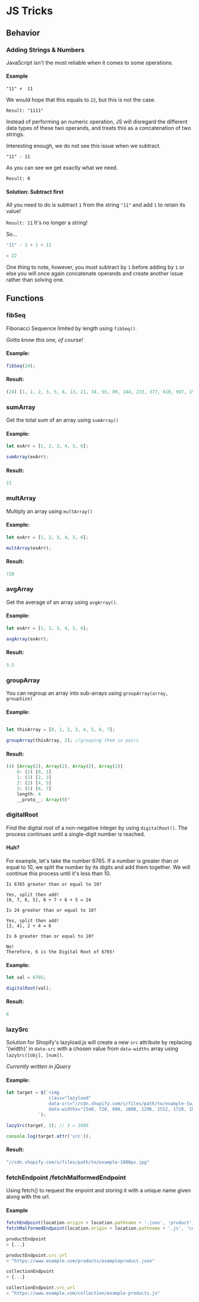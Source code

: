 # JS Tricks

## Behavior

### Adding Strings & Numbers

JavaScript isn't the most reliable when it comes to some operations. 

#### Example

`
"11" +  11
`

We would hope that this equals to `22`, but this is not the case. 

`Result: "1111"`

Instead of performing an numeric operation, JS will disregard the different data types of these two operands, and treats this as a concatenation of two strings.

Interesting enough, we do not see this issue when we subtract.

`"11" - 11`

As you can see we get exactly what we need.

`Result: 0`

#### Solution: Subtract first

All you need to do is subtract `1` from the string `"11"` and add `1` to retain its value!

`Result: 11` It's no longer a string!

So...

```js
"11" - 1 + 1 + 11

= 22
```

One thing to note, however, you must subtract by `1` before adding by `1` or else you will once again concatenate operands and create another issue rather than solving one.

## Functions

### fibSeq

Fibonacci Sequence limited by length using `fibSeq()`. 

*Gotta know this one, of course!*

#### Example:
```js
fibSeq(24);
```
#### Result:
```js
(24) [1, 1, 2, 3, 5, 8, 13, 21, 34, 55, 89, 144, 233, 377, 610, 987, 1597, 2584, 4181, 6765, 10946, 17711, 28657, 46368]
```
### sumArray

Get the total sum of an array using `sumArray()`

#### Example:
``` js
let exArr = [1, 2, 3, 4, 5, 6];

sumArray(exArr);
```

#### Result:
```js
21
```

### multArray
Multiply an array using `multArray()`

#### Example:
``` js
let exArr = [1, 2, 3, 4, 5, 6];

multArray(exArr);
```

#### Result:
```js
720
```
### avgArray

Get the average of an array using `avgArray()`.

#### Example:
``` js
let exArr = [1, 2, 3, 4, 5, 6];

avgArray(exArr);
```

#### Result:
```js
3.5
```
### groupArray

You can regroup an array into sub-arrays using `groupArray(array, groupSize)`

#### Example:
```js

let thisArray = [0, 1, 2, 3, 4, 5, 6, 7];

groupArray(thisArray, 2); //grouping them in pairs
```
#### Result:
```js
(4) [Array(2), Array(2), Array(2), Array(2)]
    0: (2) [0, 1]
    1: (2) [2, 3]
    2: (2) [4, 5]
    3: (2) [6, 7]
    length: 4
    __proto__: Array(0)"
```

### digitalRoot

Find the digital root of a non-negative integer by using `digitalRoot()`. The process continues until a single-digit number is reached. 

#### Huh? 

For example, let's take the number 6765. If a number is greater than or equal to 10, we split the number by its digits and add them together. We will continue this process until it's less than 10.

```
Is 6765 greater than or equal to 10? 

Yes, split then add! 
[6, 7, 6, 5], 6 + 7 + 6 + 5 = 24

Is 24 greater than or equal to 10? 

Yes, split then add!
[2, 4], 2 + 4 = 6

Is 6 greater than or equal to 10?

No! 
Therefore, 6 is the Digital Root of 6765!
```
#### Example:
```js
let val = 6765;

digitalRoot(val);
```

#### Result: 

```js
6
```
### lazySrc

Solution for Shopify's lazyload.js will create a new `src` attribute by replacing '{width}' in `data-src` with a chosen value from `data-widths` array using `lazySrc([obj], [num])`.

*Currently written in jQuery*

#### Example:
``` js
let target = $(`<img 
                class="lazyload" 
                data-src="//cdn.shopify.com/s/files/path/to/example-{width}px.jpg" 
                data-widths="[540, 720, 900, 1080, 1296, 1512, 1728, 1944, 2048, 4472]">
            `); 

lazySrc(target, 3); // 3 = 1080

console.log(target.attr('src'));
```
#### Result:
```js
"//cdn.shopify.com/s/files/path/to/example-1080px.jpg"
```

### fetchEndpoint /fetchMalformedEndpoint

Using fetch() to request the enpoint and storing it with a unique name given along with the url.

#### Example 

```js
fetchEndpoint(location.origin + location.pathname + '.json', 'product');
fetchMalformedEndpoint(location.origin + location.pathname + '.js', 'collection');

productEndpoint
> {...}

productEndpoint.src_url
> "https://www.example.com/products/exampleproduct.json"

collectionEndpoint
> {...}

collectionEndpoint.src_url
> "https://www.example.com/collection/example-products.js"
```
